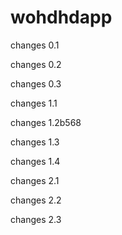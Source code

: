 # wohdhdapp


changes 0.1

changes 0.2

changes 0.3

changes 1.1

changes 1.2b568

changes 1.3

changes 1.4

changes 2.1

changes 2.2

changes 2.3

